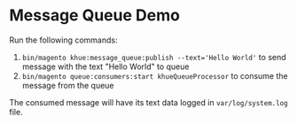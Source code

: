 # Message Queue Demo

Run the following commands:

1. ```bin/magento khue:message_queue:publish --text='Hello World'``` to send message with the text "Hello World" to queue
2. ```bin/magento queue:consumers:start khueQueueProcessor``` to consume the message from the queue

The consumed message will have its text data logged in ```var/log/system.log``` file.
